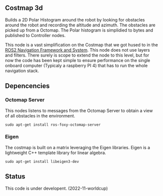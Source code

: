 ## Costmap 3d ##

Builds a 2D Polar Histogram around the robot by looking for obstacles around the robot and recording the altitude and azimuth.  The obstacles are picked up from a Octomap. The Polar histogram is simplidied to bytes and published to Controller nodes.

This node is a vast simplification on the Costmap that we got hused to in the  [ROS2 Navigation Framework and System](https://github.com/ros-planning/navigation2).  This node does not use layers and filters.  There surely is scope to extend the node to this level, but for now the code has been kept simple to ensure performance on the single onboard computer (Typicaly a raspberry PI 4) that has to run the whole navigation stack.  
## Depencencies
### Octomap Server
This nodes listens to messages from the Octomap Server to obtain a view of all obstacles in the environment.
```
sudo apt-get install ros-foxy-octomap-server
``` 

### Eigen
The costmap is built on a matrix leveraging the Eigen libraries.  Eigen is a lightweight C++ template library for linear algebra.
```
sudo apt-get install libeigen3-dev
```
## Status
This code is under developent. (2022-11-worldcup)
